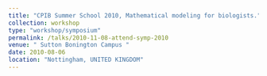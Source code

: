 ```yaml
---
title: "CPIB Summer School 2010, Mathematical modeling for biologists."
collection: workshop
type: "workshop/symposium"
permalink: /talks/2010-11-08-attend-symp-2010
venue: " Sutton Bonington Campus "
date: 2010-08-06
location: "Nottingham, UNITED KINGDOM"
---
```

